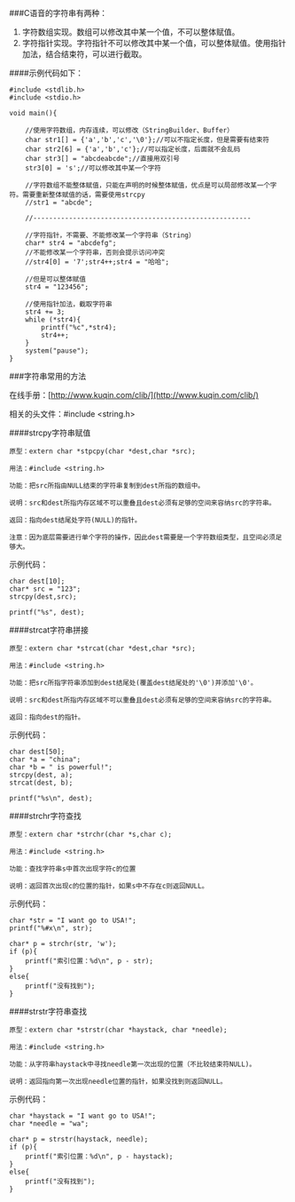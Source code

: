 ###C语音的字符串有两种：

1. 字符数组实现。数组可以修改其中某一个值，不可以整体赋值。
2. 字符指针实现。字符指针不可以修改其中某一个值，可以整体赋值。使用指针加法，结合结束符，可以进行截取。

####示例代码如下：

	#include <stdlib.h>
	#include <stdio.h>
	
	void main(){
	
		//使用字符数组，内存连续，可以修改（StringBuilder、Buffer）
		char str1[] = {'a','b','c','\0'};//可以不指定长度，但是需要有结束符
		char str2[6] = {'a','b','c'};//可以指定长度，后面就不会乱码
		char str3[] = "abcdeabcde";//直接用双引号
		str3[0] = 's';//可以修改其中某一个字符
	
		//字符数组不能整体赋值，只能在声明的时候整体赋值，优点是可以局部修改某一个字符。需要重新整体赋值的话，需要使用strcpy
		//str1 = "abcde";
	
		//-------------------------------------------------------
	
		//字符指针，不需要、不能修改某一个字符串（String）
		char* str4 = "abcdefg";
		//不能修改某一个字符串，否则会提示访问冲突
		//str4[0] = '7';str4++;str4 = "哈哈";
  
		//但是可以整体赋值
		str4 = "123456";
	
		//使用指针加法，截取字符串
		str4 += 3;
		while (*str4){
			printf("%c",*str4);
			str4++;
		}
		system("pause");
	}

###字符串常用的方法

在线手册：[http://www.kuqin.com/clib/](http://www.kuqin.com/clib/)

相关的头文件：#include <string.h>

####strcpy字符串赋值

 	原型：extern char *stpcpy(char *dest,char *src);
        
  	用法：#include <string.h>
  
  	功能：把src所指由NULL结束的字符串复制到dest所指的数组中。
  
  	说明：src和dest所指内存区域不可以重叠且dest必须有足够的空间来容纳src的字符串。
	
	返回：指向dest结尾处字符(NULL)的指针。

	注意：因为底层需要进行单个字符的操作，因此dest需要是一个字符数组类型，且空间必须足够大。

示例代码：

	char dest[10];
	char* src = "123";
	strcpy(dest,src);

	printf("%s", dest);

####strcat字符串拼接

	原型：extern char *strcat(char *dest,char *src);
	    
	用法：#include <string.h>
	
	功能：把src所指字符串添加到dest结尾处(覆盖dest结尾处的'\0')并添加'\0'。
	
	说明：src和dest所指内存区域不可以重叠且dest必须有足够的空间来容纳src的字符串。
	
	返回：指向dest的指针。

示例代码：

	char dest[50];	
	char *a = "china";
	char *b = " is powerful!";
	strcpy(dest, a);
	strcat(dest, b);

	printf("%s\n", dest);

####strchr字符查找

	原型：extern char *strchr(char *s,char c);
	    
	用法：#include <string.h>
	
	功能：查找字符串s中首次出现字符c的位置
	
	说明：返回首次出现c的位置的指针，如果s中不存在c则返回NULL。

示例代码：

	char *str = "I want go to USA!";
	printf("%#x\n", str);

	char* p = strchr(str, 'w');
	if (p){
		printf("索引位置：%d\n", p - str);
	}
	else{
		printf("没有找到");
	}

####strstr字符串查找

	原型：extern char *strstr(char *haystack, char *needle);
	    
	用法：#include <string.h>
	
	功能：从字符串haystack中寻找needle第一次出现的位置（不比较结束符NULL)。
	
	说明：返回指向第一次出现needle位置的指针，如果没找到则返回NULL。

示例代码：

	char *haystack = "I want go to USA!";
	char *needle = "wa";

	char* p = strstr(haystack, needle);
	if (p){
		printf("索引位置：%d\n", p - haystack);
	}
	else{
		printf("没有找到");
	}
